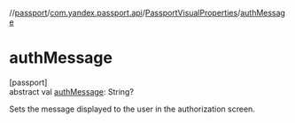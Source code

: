//[passport](../../../index.md)/[com.yandex.passport.api](../index.md)/[PassportVisualProperties](index.md)/[authMessage](auth-message.md)

# authMessage

[passport]\
abstract val [authMessage](auth-message.md): String?

Sets the message displayed to the user in the authorization screen.
